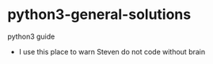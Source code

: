 # python3-general-solutions
python3 guide
- I use this place to warn Steven do not code without brain
